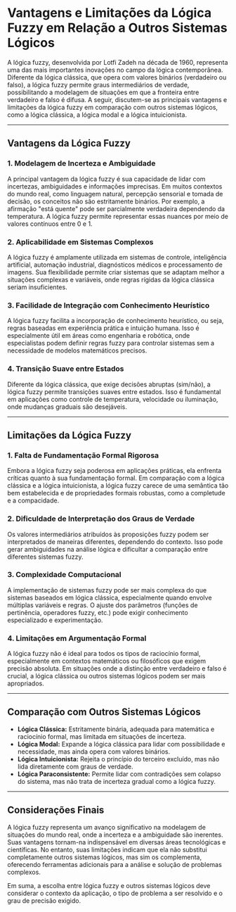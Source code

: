 # Vantagens e Limitações da Lógica Fuzzy em Relação a Outros Sistemas Lógicos

A lógica fuzzy, desenvolvida por Lotfi Zadeh na década de 1960, representa uma das mais importantes inovações no campo da lógica contemporânea. Diferente da lógica clássica, que opera com valores binários (verdadeiro ou falso), a lógica fuzzy permite graus intermediários de verdade, possibilitando a modelagem de situações em que a fronteira entre verdadeiro e falso é difusa. A seguir, discutem-se as principais vantagens e limitações da lógica fuzzy em comparação com outros sistemas lógicos, como a lógica clássica, a lógica modal e a lógica intuicionista.

---

## Vantagens da Lógica Fuzzy

### 1. **Modelagem de Incerteza e Ambiguidade**

A principal vantagem da lógica fuzzy é sua capacidade de lidar com incertezas, ambiguidades e informações imprecisas. Em muitos contextos do mundo real, como linguagem natural, percepção sensorial e tomada de decisão, os conceitos não são estritamente binários. Por exemplo, a afirmação "está quente" pode ser parcialmente verdadeira dependendo da temperatura. A lógica fuzzy permite representar essas nuances por meio de valores contínuos entre 0 e 1.

### 2. **Aplicabilidade em Sistemas Complexos**

A lógica fuzzy é amplamente utilizada em sistemas de controle, inteligência artificial, automação industrial, diagnósticos médicos e processamento de imagens. Sua flexibilidade permite criar sistemas que se adaptam melhor a situações complexas e variáveis, onde regras rígidas da lógica clássica seriam insuficientes.

### 3. **Facilidade de Integração com Conhecimento Heurístico**

A lógica fuzzy facilita a incorporação de conhecimento heurístico, ou seja, regras baseadas em experiência prática e intuição humana. Isso é especialmente útil em áreas como engenharia e robótica, onde especialistas podem definir regras fuzzy para controlar sistemas sem a necessidade de modelos matemáticos precisos.

### 4. **Transição Suave entre Estados**

Diferente da lógica clássica, que exige decisões abruptas (sim/não), a lógica fuzzy permite transições suaves entre estados. Isso é fundamental em aplicações como controle de temperatura, velocidade ou iluminação, onde mudanças graduais são desejáveis.

---

## Limitações da Lógica Fuzzy

### 1. **Falta de Fundamentação Formal Rigorosa**

Embora a lógica fuzzy seja poderosa em aplicações práticas, ela enfrenta críticas quanto à sua fundamentação formal. Em comparação com a lógica clássica e a lógica intuicionista, a lógica fuzzy carece de uma semântica tão bem estabelecida e de propriedades formais robustas, como a completude e a compacidade.

### 2. **Dificuldade de Interpretação dos Graus de Verdade**

Os valores intermediários atribuídos às proposições fuzzy podem ser interpretados de maneiras diferentes, dependendo do contexto. Isso pode gerar ambiguidades na análise lógica e dificultar a comparação entre diferentes sistemas fuzzy.

### 3. **Complexidade Computacional**

A implementação de sistemas fuzzy pode ser mais complexa do que sistemas baseados em lógica clássica, especialmente quando envolve múltiplas variáveis e regras. O ajuste dos parâmetros (funções de pertinência, operadores fuzzy, etc.) pode exigir conhecimento especializado e experimentação.

### 4. **Limitações em Argumentação Formal**

A lógica fuzzy não é ideal para todos os tipos de raciocínio formal, especialmente em contextos matemáticos ou filosóficos que exigem precisão absoluta. Em situações onde a distinção entre verdadeiro e falso é crucial, a lógica clássica ou outros sistemas lógicos podem ser mais apropriados.

---

## Comparação com Outros Sistemas Lógicos

- **Lógica Clássica:** Estritamente binária, adequada para matemática e raciocínio formal, mas limitada em situações de incerteza.
- **Lógica Modal:** Expande a lógica clássica para lidar com possibilidade e necessidade, mas ainda opera com valores binários.
- **Lógica Intuicionista:** Rejeita o princípio do terceiro excluído, mas não lida diretamente com graus de verdade.
- **Lógica Paraconsistente:** Permite lidar com contradições sem colapso do sistema, mas não trata de incerteza gradual como a lógica fuzzy.

---

## Considerações Finais

A lógica fuzzy representa um avanço significativo na modelagem de situações do mundo real, onde a incerteza e a ambiguidade são inerentes. Suas vantagens tornam-na indispensável em diversas áreas tecnológicas e científicas. No entanto, suas limitações indicam que ela não substitui completamente outros sistemas lógicos, mas sim os complementa, oferecendo ferramentas adicionais para a análise e solução de problemas complexos.

Em suma, a escolha entre lógica fuzzy e outros sistemas lógicos deve considerar o contexto da aplicação, o tipo de problema a ser resolvido e o grau de precisão exigido.